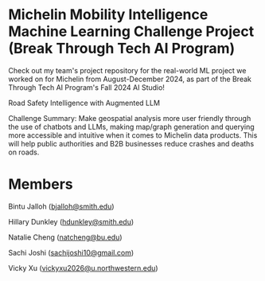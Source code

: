 # Michelin Mobility Intelligence Machine Learning Challenge Project (Break Through Tech AI Program)
Check out my team's project repository for the real-world ML project we worked on for Michelin from August-December 2024, as part of the Break Through Tech AI Program's Fall 2024 AI Studio!

Road Safety Intelligence with Augmented LLM

Challenge Summary: Make geospatial analysis more user friendly through the use of chatbots and LLMs, making map/graph generation and querying more accessible and intuitive when it comes to Michelin data products. This will help public authorities and B2B businesses reduce crashes and deaths on roads. 


# Members
Bintu Jalloh (bjalloh@smith.edu)

Hillary Dunkley (hdunkley@smith.edu)

Natalie Cheng (natcheng@bu.edu)

Sachi Joshi (sachijoshi10@gmail.com)

Vicky Xu (vickyxu2026@u.northwestern.edu)

